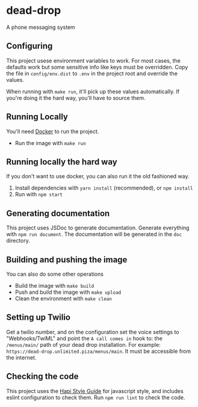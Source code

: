 # dead-drop
A phone messaging system

## Configuring

This project usese environment variables to work. For most cases, the
defaults work but some sensitive info like keys must be overridden. Copy
the file in `config/env.dist` to `.env` in the project root and override
the values.

When running with `make run`, it'll pick up these values automatically.
If you're doing it the hard way, you'll have to source them.

## Running Locally

You'll need [Docker][docker] to run the project.

* Run the image with `make run`

## Running locally the hard way

If you don't want to use docker, you can also run it the old fashioned
way.

1. Install dependencies with `yarn install` (recommended), or `npm install`
2. Run with `npm start`

## Generating documentation

This project uses JSDoc to generate documentation. Generate everything
with `npm run document`. The documentation will be generated in the
`doc` directory.

## Building and pushing the image

You can also do some other operations

* Build the image with `make build`
* Push and build the image with `make upload`
* Clean the environment with `make clean`

## Setting up Twilio

Get a twilio number, and on the configuration set the voice settings to
"Webhooks/TwiML" and point the `A call comes in` hook to:
the `/menus/main/` path of your dead drop installation. For example: 
`https://dead-drop.unlimited.piza/menus/main`. It must be accessible
from the internet.

## Checking the code

This project uses the [Hapi Style Guide][hapi-style-guide] for
javascript style, and includes eslint configuration to check them. Run
`npm run lint` to check the code.

[docker]: https://www.docker.com/
[hapi-style-guide]: https://hapijs.com/styleguide
